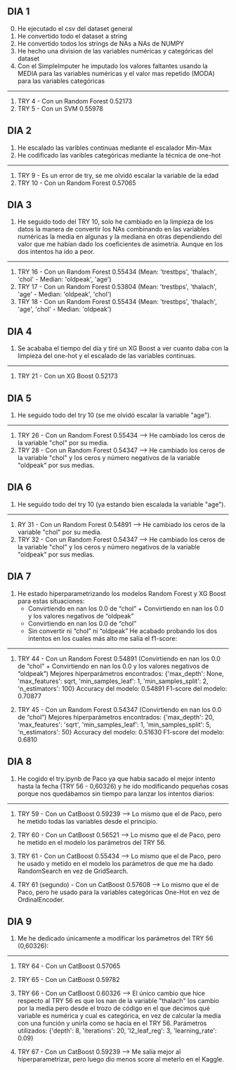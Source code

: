 ## DIA 1

0. He ejecutado el csv del dataset general
1. He convertido todo el dataset a string
2. He convertido todos los strings de NAs a NAs de NUMPY
3. He hecho una division de las variables numéricas y categóricas del dataset
4. Con el SimpleImputer he imputado los valores faltantes usando la MEDIA para las variables numéricas y el valor mas repetido (MODA) para las variables categóricas
----------------------------------------------------------------------------------------------------
1. TRY 4 - Con un Random Forest 0.52173
2. TRY 5 - Con un SVM 0.55978 


## DIA 2

1. He escalado las varibles continuas mediante el escalador Min-Max
2. He codificado las varibles categóricas mediante la técnica de one-hot
----------------------------------------------------------------------------------------------------
1. TRY 9 - Es un error de try, se me olvidó escalar la variable de la edad
2. TRY 10 - Con un Random Forest 0.57065


## DIA 3

1. He seguido todo del TRY 10, solo he cambiado en la limpieza de los datos la manera de convertir los NAs combinando en las variables numéricas la media en algunas y la mediana en otras dependiendo del valor que me habían dado los coeficientes de asimetría. Aunque en los dos intentos ha ido a peor.
----------------------------------------------------------------------------------------------------
1. TRY 16 - Con un Random Forest 0.55434    (Mean: 'trestbps', 'thalach', 'chol'   -   Median: 'oldpeak', 'age')
2. TRY 17 - Con un Random Forest 0.53804     (Mean: 'trestbps', 'thalach', 'age'   -   Median: 'oldpeak', 'chol')
3. TRY 18 - Con un Random Forest 0.55434    (Mean: 'trestbps', 'thalach', 'age', 'chol'   -   Median: 'oldpeak')


## DIA 4

1. Se acababa el tiempo del día y tiré un XG Boost a ver cuanto daba con la limpieza del one-hot y el escalado de las variables continuas.
----------------------------------------------------------------------------------------------------
1. TRY 21 - Con un XG Boost 0.52173


## DIA 5

1. He seguido todo del try 10 (se me olvidó escalar la variable "age").
----------------------------------------------------------------------------------------------------
1. TRY 26 - Con un Random Forest 0.55434 --> He cambiado los ceros de la variable "chol" por su media.
2. TRY 28 - Con un Random Forest 0.54347 --> He cambiado los ceros de la variable "chol" y los ceros y número negativos de la variable "oldpeak" por sus medias.
   
   
## DIA 6

1. He seguido todo del try 10 (ya estando bien escalada la variable "age").
----------------------------------------------------------------------------------------------------
1. RY 31 - Con un Random Forest 0.54891 --> He cambiado los ceros de la variable "chol" por su media.
2. TRY 32 - Con un Random Forest 0.54347 --> He cambiado los ceros de la variable "chol" y los ceros y número negativos de la variable "oldpeak" por sus medias.


## DIA 7

1. He estado hiperparametrizando los modelos Random Forest y XG Boost para estas situaciones:
   - Convirtiendo en nan los 0.0 de “chol” + Convirtiendo en nan los 0.0 y los valores negativos de “oldpeak”
   - Convirtiendo en nan los 0.0 de “chol” 
   - Sin convertir ni “chol” ni “oldpeak”
He acabado probando los dos intentos en los cuales más alto me salía el f1-score:
----------------------------------------------------------------------------------------------------
1. TRY 44 - Con un Random Forest 0.54891 (Convirtiendo en nan los 0.0 de “chol” + Convirtiendo en nan los 0.0 y los valores negativos de “oldpeak”)
Mejores hiperparámetros encontrados: {'max_depth': None, 'max_features': sqrt, 'min_samples_leaf': 1, 'min_samples_split': 2, 'n_estimators': 100}
Accuracy del modelo: 0.54891
F1-score del modelo: 0.70877

2. TRY 45 - Con un Random Forest 0.54347 (Convirtiendo en nan los 0.0 de “chol”)
Mejores hiperparámetros encontrados: {'max_depth': 20, 'max_features': 'sqrt', 'min_samples_leaf': 1, 'min_samples_split': 5, 'n_estimators': 50}
Accuracy del modelo: 0.51630
F1-score del modelo: 0.6810


## DIA 8 

1. He cogido el try.ipynb de Paco ya que habia sacado el mejor intento hasta la fecha (TRY 56 - 0,60326) y he ido modificando pequeñas cosas porque nos quedábamos sin tiempo para lanzar los intentos diarios:
----------------------------------------------------------------------------------------------------
1. TRY 59 - Con un CatBoost 0.59239 --> Lo mismo que el de Paco, pero he metido todas las variables desde el principio.

2. TRY 60 - Con un CatBoost 0.56521 --> Lo mismo que el de Paco, pero he metido en el modelo los parámetros del TRY 56.

3. TRY 61 - Con un CatBoost 0.55434 --> Lo mismo que el de Paco, pero he usado y metido en el modelo los parámetros de que me ha dado RandomSearch en vez de GridSearch.

3. TRY 61 (segundo) - Con un CatBoost 0.57608 --> Lo mismo que el de Paco, pero he usado para la variables categóricas One-Hot en vez de OrdinalEncoder.


## DIA 9

1. Me he dedicado únicamente a modificar los parámetros del TRY 56 (0,60326):
----------------------------------------------------------------------------------------------------
1. TRY 64 - Con un CatBoost 0.57065 

2. TRY 65 - Con un CatBoost 0.59782 

3. TRY 66 - Con un CatBoost 0.60326 --> El único cambio que hice respecto al TRY 56 es que los nan de la variable "thalach" los cambio por la media pero desde el trozo de código en el que decimos qué variable es numérica y cual es categórica, en vez de calcular la media con una función y unirla como se hacía en el TRY 56.
Parámetros utilizados: {'depth': 8, 'iterations': 20, 'l2_leaf_reg': 3, 'learning_rate': 0.09} 

4. TRY 67 - Con un CatBoost 0.59239 --> Me salía mejor al hiperparametrizar, pero luego dio menos score al meterlo en el Kaggle.